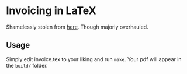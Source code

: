 # Invoicing in LaTeX

Shamelessly stolen from [here](https://github.com/guyzmo/facturation_latex). Though majorly overhauled.

## Usage

Simply edit invoice.tex to your liking and run `make`. Your pdf will appear in the `build/` folder.
